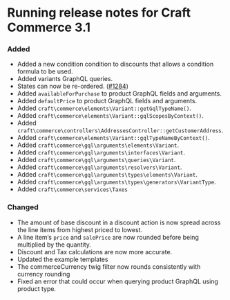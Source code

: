 # Running release notes for Craft Commerce 3.1

### Added
- Added a new condition condition to discounts that allows a condition formula to be used.
- Added variants GraphQL queries. 
- States can now be re-ordered. ([#1284](https://github.com/craftcms/commerce/issues/1284))
- Added `availableForPurchase` to product GraphQL fields and arguments.
- Added `defaultPrice` to product GraphQL fields and arguments.
- Added `craft\commerce\elements\Variant::getGqlTypeName()`.
- Added `craft\commerce\elements\Variant::gqlScopesByContext()`.
- Added `craft\commerce\controllers\AddressesController::getCustomerAddress`.
- Added `craft\commerce\elements\Variant::gqlTypeNameByContext()`.
- Added `craft\commerce\gql\arguments\elements\Variant`.
- Added `craft\commerce\gql\arguments\interfaces\Variant`.
- Added `craft\commerce\gql\arguments\queries\Variant`.
- Added `craft\commerce\gql\arguments\resolvers\Variant`.
- Added `craft\commerce\gql\arguments\types\elements\Variant`.
- Added `craft\commerce\gql\arguments\types\generators\VariantType`.
- Added `craft\commerce\services\Taxes`

### Changed
- The amount of base discount in a discount action is now spread across the line items from highest priced to lowest.
- A line item‘s `price` and `salePrice` are now rounded before being multiplied by the quantity.
- Discount and Tax calculations are now more accurate.
- Updated the example templates
- The commerceCurrency twig filter now rounds consistently with currency rounding
- Fixed an error that could occur when querying product GraphQL using product type. 
